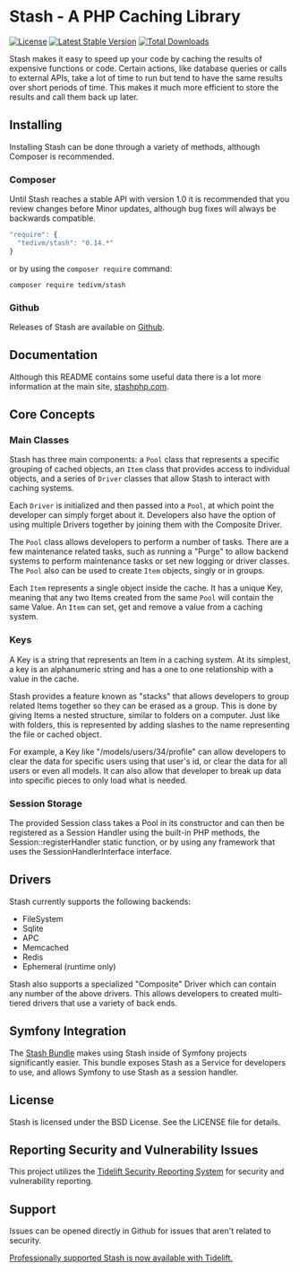# Stash - A PHP Caching Library

[![License](http://img.shields.io/packagist/l/tedivm/stash.svg)](https://github.com/tedious/Stash/blob/master/LICENSE)
[![Latest Stable Version](http://img.shields.io/github/release/tedious/stash.svg)](https://packagist.org/packages/tedivm/stash)
[![Total Downloads](http://img.shields.io/packagist/dt/tedivm/stash.svg)](https://packagist.org/packages/tedivm/stash)

Stash makes it easy to speed up your code by caching the results of expensive
functions or code. Certain actions, like database queries or calls to external
APIs, take a lot of time to run but tend to have the same results over short
periods of time. This makes it much more efficient to store the results and call
them back up later.

## Installing

Installing Stash can be done through a variety of methods, although Composer is
recommended.

### Composer

Until Stash reaches a stable API with version 1.0 it is recommended that you
review changes before Minor updates, although bug fixes will always be
backwards compatible.

```js
"require": {
  "tedivm/stash": "0.14.*"
}
```

or by using the `composer require` command:

```
composer require tedivm/stash
```

### Github

Releases of Stash are available on [Github](https://github.com/tedious/Stash/releases).


## Documentation

Although this README contains some useful data there is a lot more information
at the main site, [stashphp.com](http://www.stashphp.com/).


## Core Concepts

### Main Classes

Stash has three main components: a `Pool` class that represents a specific
grouping of cached objects, an `Item` class that provides access to individual
objects, and a series of `Driver` classes that allow Stash to interact with
caching systems.

Each `Driver` is initialized and then passed into a `Pool`, at which point the
developer can simply forget about it. Developers also have the option of using
multiple Drivers together by joining them with the Composite Driver.

The `Pool` class allows developers to perform a number of tasks. There are a few
maintenance related tasks, such as running a "Purge" to allow backend systems to
perform maintenance tasks or set new logging or driver classes. The `Pool` also
can be used to create `Item` objects, singly or in groups.

Each `Item` represents a single object inside the cache. It has a unique Key,
meaning that any two Items created from the same `Pool` will contain the same
Value. An `Item` can set, get and remove a value from a caching system.

### Keys

A Key is a string that represents an Item in a caching system. At its simplest,
a key is an alphanumeric string and has a one to one relationship with a value
in the cache.

Stash provides a feature known as "stacks" that allows developers to group
related Items together so they can be erased as a group. This is done by giving
Items a nested structure, similar to folders on a computer. Just like with
folders, this is represented by adding slashes to the name representing the file
or cached object.

For example, a Key like "/models/users/34/profile" can allow developers to clear
the data for specific users using that user's id, or clear the data for all
users or even all models. It can also allow that developer to break up data into
specific pieces to only load what is needed.

### Session Storage

The provided Session class takes a Pool in its constructor and can then be
registered as a Session Handler using the built-in PHP methods, the
Session::registerHandler static function, or by using any framework that uses
the SessionHandlerInterface interface.


## Drivers

Stash currently supports the following backends:

* FileSystem
* Sqlite
* APC
* Memcached
* Redis
* Ephemeral (runtime only)

Stash also supports a specialized "Composite" Driver which can contain any
number of the above drivers. This allows developers to created multi-tiered
drivers that use a variety of back ends.


## Symfony Integration

The [Stash Bundle](https://github.com/tedious/TedivmStashBundle) makes using
Stash inside of Symfony projects significantly easier. This bundle exposes
Stash as a Service for developers to use, and allows Symfony to use Stash
as a session handler.


## License

Stash is licensed under the BSD License. See the LICENSE file for details.


## Reporting Security and Vulnerability Issues

This project utilizes the [Tidelift Security Reporting System](https://tidelift.com/security) for security and vulnerability reporting. 


## Support

Issues can be opened directly in Github for issues that aren't related to security.

[Professionally supported Stash is now available with Tidelift.](https://tidelift.com/subscription/pkg/packagist-tedivm-stash?utm_source=packagist-tedivm-stash&utm_medium=referral&utm_campaign=readme)
